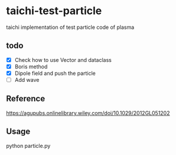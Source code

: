 # taichi-test-particle
taichi implementation of test particle code of plasma

## todo
- [x] Check how to use Vector and dataclass
- [x] Boris method
- [x] Dipole field and push the particle
- [ ] Add wave
## Reference

https://agupubs.onlinelibrary.wiley.com/doi/10.1029/2012GL051202

## Usage
python particle.py